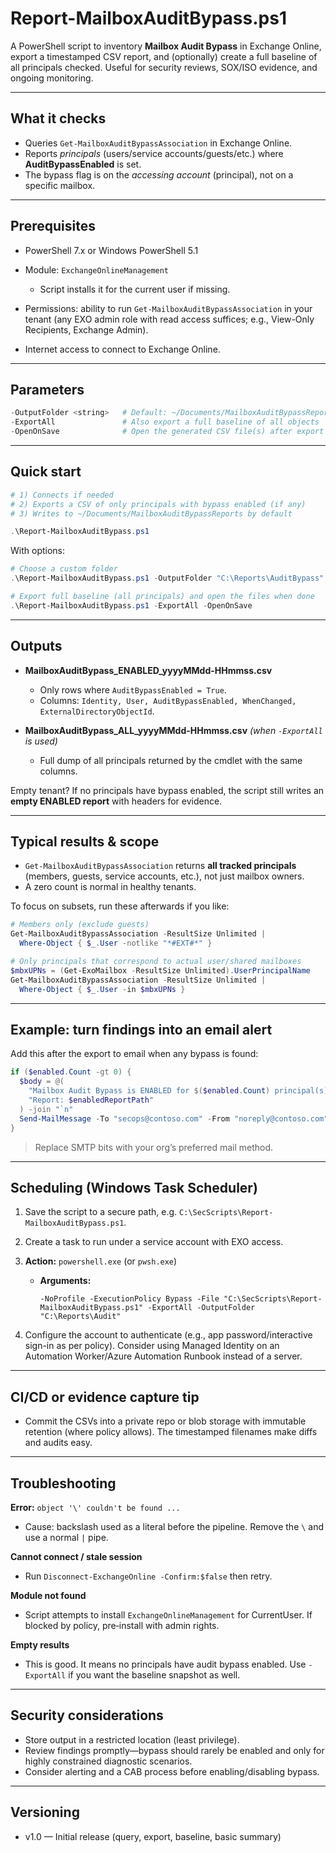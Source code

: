 # Report-MailboxAuditBypass.ps1

A PowerShell script to inventory **Mailbox Audit Bypass** in Exchange Online, export a timestamped CSV report, and (optionally) create a full baseline of all principals checked. Useful for security reviews, SOX/ISO evidence, and ongoing monitoring.

---

## What it checks

* Queries `Get-MailboxAuditBypassAssociation` in Exchange Online.
* Reports *principals* (users/service accounts/guests/etc.) where **AuditBypassEnabled** is set.
* The bypass flag is on the *accessing account* (principal), not on a specific mailbox.

---

## Prerequisites

* PowerShell 7.x or Windows PowerShell 5.1
* Module: `ExchangeOnlineManagement`

  * Script installs it for the current user if missing.
* Permissions: ability to run `Get-MailboxAuditBypassAssociation` in your tenant (any EXO admin role with read access suffices; e.g., View-Only Recipients, Exchange Admin).
* Internet access to connect to Exchange Online.

---

## Parameters

```powershell
-OutputFolder <string>   # Default: ~/Documents/MailboxAuditBypassReports
-ExportAll               # Also export a full baseline of all objects
-OpenOnSave              # Open the generated CSV file(s) after export
```

---

## Quick start

```powershell
# 1) Connects if needed
# 2) Exports a CSV of only principals with bypass enabled (if any)
# 3) Writes to ~/Documents/MailboxAuditBypassReports by default

.\Report-MailboxAuditBypass.ps1
```

With options:

```powershell
# Choose a custom folder
.\Report-MailboxAuditBypass.ps1 -OutputFolder "C:\Reports\AuditBypass"

# Export full baseline (all principals) and open the files when done
.\Report-MailboxAuditBypass.ps1 -ExportAll -OpenOnSave
```

---

## Outputs

* **MailboxAuditBypass\_ENABLED\_yyyyMMdd-HHmmss.csv**

  * Only rows where `AuditBypassEnabled = True`.
  * Columns: `Identity, User, AuditBypassEnabled, WhenChanged, ExternalDirectoryObjectId`.
* **MailboxAuditBypass\_ALL\_yyyyMMdd-HHmmss.csv** *(when `-ExportAll` is used)*

  * Full dump of all principals returned by the cmdlet with the same columns.

Empty tenant? If no principals have bypass enabled, the script still writes an **empty ENABLED report** with headers for evidence.

---

## Typical results & scope

* `Get-MailboxAuditBypassAssociation` returns **all tracked principals** (members, guests, service accounts, etc.), not just mailbox owners.
* A zero count is normal in healthy tenants.

To focus on subsets, run these afterwards if you like:

```powershell
# Members only (exclude guests)
Get-MailboxAuditBypassAssociation -ResultSize Unlimited |
  Where-Object { $_.User -notlike "*#EXT#*" }

# Only principals that correspond to actual user/shared mailboxes
$mbxUPNs = (Get-ExoMailbox -ResultSize Unlimited).UserPrincipalName
Get-MailboxAuditBypassAssociation -ResultSize Unlimited |
  Where-Object { $_.User -in $mbxUPNs }
```

---

## Example: turn findings into an email alert

Add this after the export to email when any bypass is found:

```powershell
if ($enabled.Count -gt 0) {
  $body = @(
    "Mailbox Audit Bypass is ENABLED for $($enabled.Count) principal(s).",
    "Report: $enabledReportPath"
  ) -join "`n"
  Send-MailMessage -To "secops@contoso.com" -From "noreply@contoso.com" -Subject "Alert: Mailbox Audit Bypass" -Body $body -SmtpServer "smtp.contoso.com"
}
```

> Replace SMTP bits with your org’s preferred mail method.

---

## Scheduling (Windows Task Scheduler)

1. Save the script to a secure path, e.g. `C:\SecScripts\Report-MailboxAuditBypass.ps1`.
2. Create a task to run under a service account with EXO access.
3. **Action:** `powershell.exe` (or `pwsh.exe`)

   * **Arguments:**

     ```
     -NoProfile -ExecutionPolicy Bypass -File "C:\SecScripts\Report-MailboxAuditBypass.ps1" -ExportAll -OutputFolder "C:\Reports\Audit"
     ```
4. Configure the account to authenticate (e.g., app password/interactive sign-in as per policy). Consider using Managed Identity on an Automation Worker/Azure Automation Runbook instead of a server.

---

## CI/CD or evidence capture tip

* Commit the CSVs into a private repo or blob storage with immutable retention (where policy allows). The timestamped filenames make diffs and audits easy.

---

## Troubleshooting

**Error:** `object '\' couldn't be found ...`

* Cause: backslash used as a literal before the pipeline. Remove the `\` and use a normal `|` pipe.

**Cannot connect / stale session**

* Run `Disconnect-ExchangeOnline -Confirm:$false` then retry.

**Module not found**

* Script attempts to install `ExchangeOnlineManagement` for CurrentUser. If blocked by policy, pre‑install with admin rights.

**Empty results**

* This is good. It means no principals have audit bypass enabled. Use `-ExportAll` if you want the baseline snapshot as well.

---

## Security considerations

* Store output in a restricted location (least privilege).
* Review findings promptly—bypass should rarely be enabled and only for highly constrained diagnostic scenarios.
* Consider alerting and a CAB process before enabling/disabling bypass.

---

## Versioning

* v1.0 — Initial release (query, export, baseline, basic summary)
